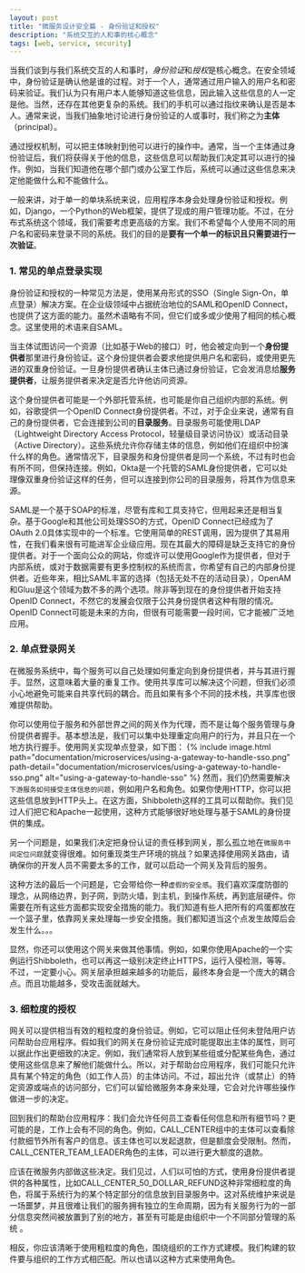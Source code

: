 ```yaml
---
layout: post
title: "微服务设计安全篇 - 身份验证和授权"
description: "系统交互的人和事的核心概念"
tags: [web, service, security]
---
```


当我们谈到与我们系统交互的人和事时，*身份验证*和*授权*是核心概念。在安全领域中，身份验证是确认他是谁的过程。对于一个人，通常通过用户输入的用户名和密码来验证。我们认为只有用户本人能够知道这些信息，因此输入这些信息的人一定是他。当然，还存在其他更复杂的系统。我们的手机可以通过指纹来确认是否是本人。通常来说，当我们抽象地讨论进行身份验证的人或事时，我们称之为**主体**（principal）。

通过授权机制，可以把主体映射到他可以进行的操作中。通常，当一个主体通过身份验证后，我们将获得关于他的信息，这些信息可以帮助我们决定其可以进行的操作。例如，当我们知道他在哪个部门或办公室工作后，系统可以通过这些信息来决定他能做什么和不能做什么。

一般来讲，对于单一的单块系统来说，应用程序本身会处理身份验证和授权。例如，Django，一个Python的Web框架，提供了现成的用户管理功能。不过，在分布式系统这个领域，我们需要考虑更高级的方案。我们不希望每个人使用不同的用户名和密码来登录不同的系统。我们的目的是**要有一个单一的标识且只需要进行一次验证**。

### 1. 常见的单点登录实现
身份验证和授权的一种常见方法是，使用某舟形式的SSO（Single Sign-On，单点登录）解决方案。在企业级领域中占据统治地位的SAML和OpenID Connect，也提供了这方面的能力。虽然术语略有不同，但它们或多或少使用了相同的核心概念。这里使用的术语来自SAML。

当主体试图访问一个资源（比如基于Web的接口）时，他会被定向到一个**身份提供者**那里进行身份验证。这个身份提供者会要求他提供用户名和密码，或使用更先进的双重身份验证。一旦身份提供者确认主体已通过身份验证，它会发消息给**服务提供者**，让服务提供者来决定是否允许他访问资源。

这个身份提供者可能是一个外部托管系统，也可能是你自己组织内部的系统。例如，谷歌提供一个OpenID Connect身份提供者。不过，对于企业来说，通常有自己的身份提供者，它会连接到公司的**目录服务**。目录服务可能使用LDAP（Lightweight Directory Access Protocol，轻量级目录访问协议）或活动目录（Active Directory）。这些系统允许你存储主体的信息，例如他们在组织中扮演什么样的角色。通常情况下，目录服务和身份提供者是同一个系统，不过有时也会有所不同，但保持连接。例如，Okta是一个托管的SAML身份提供者，它可以处理像双重身份验证这样的任务，但可以连接到你公司的目录服务，将其作为信息来源。

SAML是一个基于SOAP的标准，尽管有库和工具支持它，但用起来还是相当复杂。基于Google和其他公司处理SSO的方式，OpenID Connect已经成为了OAuth 2.0具体实现中的一个标准。它使用简单的REST调用，因为提供了其易用性，在我们看来很有可能进军企业级应用。现在其最大的障碍是缺乏支持它的身份提供者。对于一个面向公众的网站，你或许可以使用Google作为提供者，但对于内部系统，或对于数据需要有更多控制权的系统而言，你希望有自己的内部身份提供者。近些年来，相比SAML丰富的选择（包括无处不在的活动目录），OpenAM和Gluu是这个领域为数不多的两个选项。除非等到现在的身份提供者开始支持OpenID Connect，不然它的发展会仅限于公共身份提供者这种有限的情况。OpenID Connect可能是未来的方向，但很有可能需要一段时间，它才能被广泛地应用。

### 2. 单点登录网关
在微服务系统中，每个服务可以自己处理如何重定向到身份提供者，并与其进行握手。显然，这意味着大量的重复工作。使用共享库可以解决这个问题，但我们必须小心地避免可能来自共享代码的耦合。而且如果有多个不同的技术栈，共享库也很难提供帮助。

你可以使用位于服务和外部世界之间的网关作为代理，而不是让每个服务管理与身份提供者握手。基本想法是，我们可以集中处理重定向用户的行为，并且只在一个地方执行握手。使用网关实现单点登录，如下图：
{% include image.html path="documentation/microservices/using-a-gateway-to-handle-sso.png" path-detail="documentation/microservices/using-a-gateway-to-handle-sso.png" alt="using-a-gateway-to-handle-sso" %}
然而，我们仍然需要解决`下游服务如何接受主体信息的问题`，例如用户名和角色。如果你使用HTTP，你可以把这些信息放到HTTP头上。在这方面，Shibboleth这样的工具可以帮助你。我们见过人们把它和Apache一起使用，这种方式能够很好地处理与基于SAML的身份提供的集成。

另一个问题是，如果我们决定把身份认证的责任移到网关，那么孤立地在`微服务中间定位问题`就变得很难。如何重现类生产环境的挑战？如果选择使用网关路由，请确保你的开发人员不需要太多的工作，就可以启动一个网关及背后的服务。

这种方法的最后一个问题是，它会带给你一种`虚假的安全感`。我们喜欢深度防御的理念，从网络边界，到子网，到防火墙，到主机，到操作系统，再到底层硬件。你需要在所有这些方面都实现安全措施的能力。我们知道有些人把所有的鸡蛋都放在一个篮子里，依靠网关来处理每一步安全措施。我们都知道当这个点发生故障后会发生什么。。。

显然，你还可以使用这个网关来做其他事情。例如，如果你使用Apache的一个实例运行Shibboleth，也可以再这一级别决定终止HTTPS，运行入侵检测，等等。不过，一定要小心。网关层承担越来越多的功能后，最终本身会是一个庞大的耦合点。而且功能越多，受攻击面就越大。

### 3. 细粒度的授权
网关可以提供相当有效的粗粒度的身份验证。例如，它可以阻止任何未登陆用户访问帮助台应用程序。假如我们的网关在身份验证完成时能提取出主体的属性，则可以据此作出更细致的决定。例如，我们通常将人放到某些组或分配某些角色，通过使用这些信息来了解他们能做什么。所以，对于帮助台应用程序，我们可能只允许具有某个特定的角色（如工作人员）的主体访问。不过，超出允许（或禁止）的特定资源或端点的访问部分，它们可以留给微服务本身来处理，它会对允许哪些操作做进一步的决定。

回到我们的帮助台应用程序：我们会允许任何员工查看任何信息和所有细节吗？更可能的是，工作上会有不同的角色。例如，CALL_CENTER组中的主体可以查看除付款细节外所有客户的信息。该主体也可以发起退款，但是额度会受限制。然而，CALL_CENTER_TEAM_LEADER角色的主体，可以进行更大额度的退款。

应该在微服务内部做这些决定。我们见过，人们以可怕的方式，使用身份提供者提供的各种属性，比如CALL_CENTER_50_DOLLAR_REFUND这种非常细粒度的角色，将属于系统行为的某个特定部分的信息放到目录服务中。这对系统维护来说是一场噩梦，并且很难让我们的服务拥有独立的生命周期，因为有关服务行为的一部分信息突然间被放置到了别的地方，甚至有可能是由组织中一个不同部分管理的系统 。

相反，你应该清晰于使用粗粒度的角色，围绕组织的工作方式建模。我们构建的软件要与组织的工作方式相匹配。所以也请以这种方式来使用角色。




































